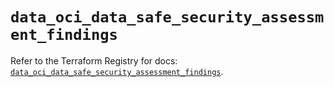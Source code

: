 # `data_oci_data_safe_security_assessment_findings`

Refer to the Terraform Registry for docs: [`data_oci_data_safe_security_assessment_findings`](https://registry.terraform.io/providers/oracle/oci/7.19.0/docs/data-sources/data_safe_security_assessment_findings).
